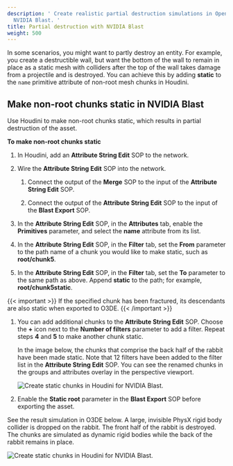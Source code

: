 ```yaml
---
description: ' Create realistic partial destruction simulations in Open 3D Engine with
  NVIDIA Blast. '
title: Partial destruction with NVIDIA Blast
weight: 500
---
```


In some scenarios, you might want to partly destroy an entity. For example, you create a destructible wall, but want the bottom of the wall to remain in place as a static mesh with colliders after the top of the wall takes damage from a projectile and is destroyed. You can achieve this by adding **static** to the `name` primitive attribute of non-root mesh chunks in Houdini.

## Make non-root chunks static in NVIDIA Blast 

Use Houdini to make non-root chunks static, which results in partial destruction of the asset.

**To make non-root chunks static**

1. In Houdini, add an **Attribute String Edit** SOP to the network.

1. Wire the **Attribute String Edit** SOP into the network.

   1. Connect the output of the **Merge** SOP to the input of the **Attribute String Edit** SOP.

   1. Connect the output of the **Attribute String Edit** SOP to the input of the **Blast Export** SOP.

1. In the **Attribute String Edit** SOP, in the **Attributes** tab, enable the **Primitives** parameter, and select the **name** attribute from its list.

1. In the **Attribute String Edit** SOP, in the **Filter** tab, set the **From** parameter to the path name of a chunk you would like to make static, such as **root/chunk5**.

1. In the **Attribute String Edit** SOP, in the **Filter** tab, set the **To** parameter to the same path as above. Append **static** to the path; for example, **root/chunk5static**.

{{< important >}}
If the specified chunk has been fractured, its descendants are also static when exported to O3DE.
{{< /important >}}

1. You can add additional chunks to the **Attribute String Edit** SOP. Choose the **+** icon next to the **Number of filters** parameter to add a filter. Repeat steps **4** and **5** to make another chunk static.

   In the image below, the chunks that comprise the back half of the rabbit have been made static. Note that 12 filters have been added to the filter list in the **Attribute String Edit** SOP. You can see the renamed chunks in the groups and attributes overlay in the perspective viewport.

   ![Create static chunks in Houdini for NVIDIA Blast.](/images/user-guide/physx/blast/ui-blast-houdini-static-chunks.png)

1. Enable the **Static root** parameter in the **Blast Export** SOP before exporting the asset.

See the result simulation in O3DE below. A large, invisible PhysX rigid body collider is dropped on the rabbit. The front half of the rabbit is destroyed. The chunks are simulated as dynamic rigid bodies while the back of the rabbit remains in place.

![Create static chunks in Houdini for NVIDIA Blast.](/images/user-guide/physx/blast/anim-nvidia-blast-static-simulation.gif)
